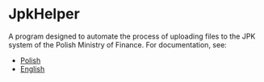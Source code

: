 # JpkHelper
A program designed to automate the process of uploading files to the JPK system of the Polish Ministry of Finance.
For documentation, see:
- [Polish](JpkHelper/Docs/Readme.pl.md)
- [English](JpkHelper/Docs/Readme.en.md)